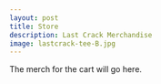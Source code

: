```yaml
---
layout: post
title: Store
description: Last Crack Merchandise
image: lastcrack-tee-B.jpg
---
```


The merch for the cart will go here.
